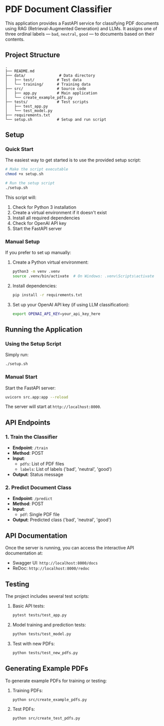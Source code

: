 # PDF Document Classifier

This application provides a FastAPI service for classifying PDF documents using RAG (Retrieval-Augmented Generation) and LLMs. It assigns one of three ordinal labels — `bad`, `neutral`, `good` — to documents based on their contents.

## Project Structure

```
.
├── README.md
├── data/               # Data directory
│   ├── test/          # Test data
│   └── training/      # Training data
├── src/               # Source code
│   ├── app.py         # Main application
│   └── create_example_pdfs.py
├── tests/             # Test scripts
│   ├── test_app.py
│   └── test_model.py
├── requirements.txt
└── setup.sh           # Setup and run script
```

## Setup

### Quick Start

The easiest way to get started is to use the provided setup script:

```bash
# Make the script executable
chmod +x setup.sh

# Run the setup script
./setup.sh
```

This script will:
1. Check for Python 3 installation
2. Create a virtual environment if it doesn't exist
3. Install all required dependencies
4. Check for OpenAI API key
5. Start the FastAPI server

### Manual Setup

If you prefer to set up manually:

1. Create a Python virtual environment:
   ```bash
   python3 -m venv .venv
   source .venv/bin/activate  # On Windows: .venv\Scripts\activate
   ```

2. Install dependencies:
   ```bash
   pip install -r requirements.txt
   ```

3. Set up your OpenAI API key (if using LLM classification):
   ```bash
   export OPENAI_API_KEY=your_api_key_here
   ```

## Running the Application

### Using the Setup Script

Simply run:
```bash
./setup.sh
```

### Manual Start

Start the FastAPI server:
```bash
uvicorn src.app:app --reload
```

The server will start at `http://localhost:8000`.

## API Endpoints

### 1. Train the Classifier

- **Endpoint**: `/train`
- **Method**: POST
- **Input**: 
  - `pdfs`: List of PDF files
  - `labels`: List of labels ('bad', 'neutral', 'good')
- **Output**: Status message

### 2. Predict Document Class

- **Endpoint**: `/predict`
- **Method**: POST
- **Input**: 
  - `pdf`: Single PDF file
- **Output**: Predicted class ('bad', 'neutral', 'good')

## API Documentation

Once the server is running, you can access the interactive API documentation at:

- Swagger UI: `http://localhost:8000/docs`
- ReDoc: `http://localhost:8000/redoc`

## Testing

The project includes several test scripts:

1. Basic API tests:
   ```bash
   pytest tests/test_app.py
   ```

2. Model training and prediction tests:
   ```bash
   python tests/test_model.py
   ```

3. Test with new PDFs:
   ```bash
   python tests/test_new_pdfs.py
   ```

## Generating Example PDFs

To generate example PDFs for training or testing:

1. Training PDFs:
   ```bash
   python src/create_example_pdfs.py
   ```

2. Test PDFs:
   ```bash
   python src/create_test_pdfs.py
   ```
